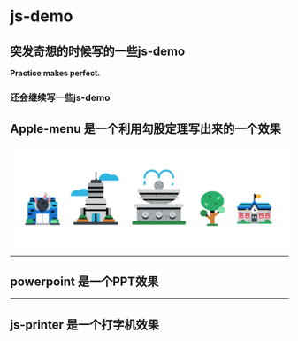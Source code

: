 # js-demo

## 突发奇想的时候写的一些js-demo

   **Practice makes perfect.**

### 还会继续写一些js-demo

## Apple-menu 是一个利用勾股定理写出来的一个效果
<img src="./images/menu.png">


-------

## powerpoint 是一个PPT效果

-------

## js-printer 是一个打字机效果